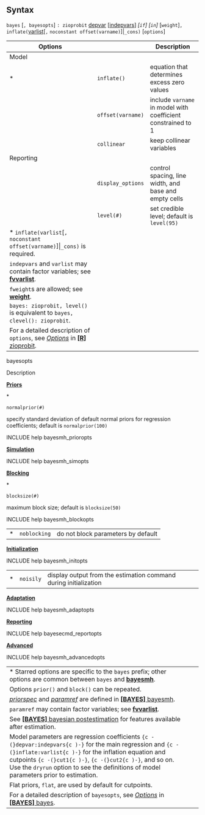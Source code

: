 ## Syntax

`bayes` \[`, bayesopts`\] `: zioprobit`
[depvar](http://www.stata.com/help.cgi?depvar)
\[[indepvars](http://www.stata.com/help.cgi?indepvars)\]
_\[`if`\] \[`in`\]_ \[`weight`\]`,`
`inflate(`[varlist](http://www.stata.com/help.cgi?varlist)\[`,`
`noconstant offset(varname)`\]\|`_cons)` \[`options`\]

| Options                                                                                                                                                                                                                                                    |                   | Description                                                  |
|------------------------------------------------------------------------------------------------------------------------------------------------------------------------------------------------------------------------------------------------------------|-------------------|--------------------------------------------------------------|
| Model                                                                                                                                                                                                                                                      |                   |                                                              |
| \*                                                                                                                                                                                                                                                         | `inflate()`       | equation that determines excess zero values                  |
|                                                                                                                                                                                                                                                            | `offset(varname)` | include `varname` in model with coefficient constrained to 1 |
|                                                                                                                                                                                                                                                            | `collinear`       | keep collinear variables                                     |
| Reporting                                                                                                                                                                                                                                                  |                   |                                                              |
|                                                                                                                                                                                                                                                            | `display_options` | control spacing, line width, and base and empty cells        |
|                                                                                                                                                                                                                                                            | `level(#)`        | set credible level; default is `level(95)`                   |
| \* `inflate(varlist`\[`, noconstant offset(varname)`\]\|`_cons)` is required.                                                                                                                                                                      |                   |                                                              |
| `indepvars` and `varlist` may contain factor variables; see [<strong>fvvarlist</strong>](http://www.stata.com/help.cgi?fvvarlist).                                                                                              |                   |                                                              |
| `fweight`s are allowed; see [<strong>weight</strong>](http://www.stata.com/help.cgi?weight).                                                                                                                                    |                   |                                                              |
| `bayes: zioprobit, level()` is equivalent to `bayes, clevel(): zioprobit`.                                                                                                                                                                         |                   |                                                              |
| For a detailed description of `options`, see [<var class="command">Options</var><strong></strong>](zioprobit##options) in [<strong>[R]</strong> zioprobit](http://www.stata.com/help.cgi?zioprobit). |                   |                                                              |

bayesopts

Description

[<strong>Priors</strong>](bayes##priors_options)

\*

`normalprior(#)`

specify standard deviation of default normal priors for regression
coefficients; default is `normalprior(100)`

INCLUDE help bayesmh\_prioropts

[<strong>Simulation</strong>](bayes##simulation_options)

INCLUDE help bayesmh\_simopts

[<strong>Blocking</strong>](bayes##blocking_options)

\*

`blocksize(#)`

maximum block size; default is `blocksize(50)`

INCLUDE help bayesmh\_blockopts

|     |              |                                    |
|-----|--------------|------------------------------------|
| \*  | `noblocking` | do not block parameters by default |

[<strong>Initialization</strong>](bayes##initialization_options)

INCLUDE help bayesmh\_initopts

|     |           |                                                                  |
|-----|-----------|------------------------------------------------------------------|
| \*  | `noisily` | display output from the estimation command during initialization |

[<strong>Adaptation</strong>](bayes##adaptation_options)

INCLUDE help bayesmh\_adaptopts

[<strong>Reporting</strong>](bayes##reporting_options)

INCLUDE help bayesecmd\_reportopts

[<strong>Advanced</strong>](bayes##advanced_options)

INCLUDE help bayesmh\_advancedopts

|                                                                                                                                                                                                                                                                                                                                       |     |     |
|---------------------------------------------------------------------------------------------------------------------------------------------------------------------------------------------------------------------------------------------------------------------------------------------------------------------------------------|-----|-----|
| \* Starred options are specific to the `bayes` prefix; other options are common between `bayes` and [<strong>bayesmh</strong>](http://www.stata.com/help.cgi?bayesmh).                                                                                                                                     |     |     |
| Options `prior()` and `block()` can be repeated.                                                                                                                                                                                                                                                                                      |     |     |
| [<var class="command">priorspec</var><strong></strong>](bayesmh##priorspec) and [<var class="command">paramref</var><strong></strong>](bayesmh##paramref) are defined in [<strong>[BAYES]</strong> bayesmh](http://www.stata.com/help.cgi?bayesmh).  |     |     |
| `paramref` may contain factor variables; see [<strong>fvvarlist</strong>](http://www.stata.com/help.cgi?fvvarlist).                                                                                                                                                                                        |     |     |
| See [<strong>[BAYES]</strong> bayesian postestimation](http://www.stata.com/help.cgi?bayesian_postestimation) for features available after estimation.                                                                                                                                                     |     |     |
| Model parameters are regression coefficients `{c -(}depvar:indepvars{c )-}` for the main regression and `{c -(}inflate:varlist{c )-}` for the inflation equation and cutpoints `{c -(}cut1{c )-}`, `{c -(}cut2{c )-}`, and so on. Use the `dryrun` option to see the definitions of model parameters prior to estimation. |     |     |
| Flat priors, `flat`, are used by default for cutpoints.                                                                                                                                                                                                                                                                               |     |     |
| For a detailed description of `bayesopts`, see [<var class="command">Options</var><strong></strong>](bayes##options) in [<strong>[BAYES]</strong> bayes](http://www.stata.com/help.cgi?bayes).                                                                                  |     |     |
